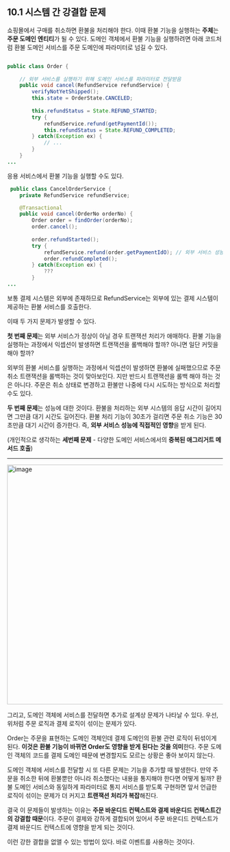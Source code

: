 ## 10.1 시스템 간 강결합 문제

쇼핑몰에서 구매를 취소하면 환불을 처리해야 한다. 이때 환불 기능을 실행하는 **주체**는 **주문 도메인 엔티티**가 될 수 있다. 도메인 객체에서 환불 기능을 실행하려면 아래 코드처럼 환불 도메인 서비스를 주문 도메인에 파라미터로 넘길 수 있다.

```java

public class Order {
	
	// 외부 서비스를 실행하기 위해 도메인 서비스를 파라미터로 전달받음
	public void cancel(RefundService refundService) {
		verifyNotYetShipped();
		this.state = OrderState.CANCELED;
	
		this.refundStatus = State.REFUND_STARTED;
		try {
			refundService.refund(getPaymentId());
			this.refundStatus = State.REFUND_COMPLETED;
		} catch(Exception ex) {
			// ...
		}
	}
...
```

응용 서비스에서 환불 기능을 실행할 수도 있다.

```java
 public class CancelOrderService {
	private RefundService refundService;

	@Transactional
	public void cancel(OrderNo orderNo) {
		Order order = findOrder(orderNo);
		order.cancel();
		
		order.refundStarted();
		try {
			refundService.refund(order.getPaymentIdO); // 외부 서비스 성능에 영향을 받음
			order.refundCompleted();
		} catch(Exception ex) {
			???
		}
...
```

보통 결제 시스템은 외부에 존재하므로 RefundService는 외부에 있는 결제 시스템이 제공하는 환불 서비스를 호출한다.

이때 두 가지 문제가 발생할 수 있다.

**첫 번째 문제**는 외부 서비스가 정상이 아닐 경우 트랜잭션 처리가 애매하다. 환불 기능을 실행하는 과정에서 익셉션이 발생하면 트랜잭션을 롤백해야 할까? 아니면 일단 커밋을 해야 할까?

외부의 환불 서비스를 실행하는 과정에서 익셉션이 발생하면 환불에 실패했으므로 주문 취소 트랜잭션을 롤백하는 것이 맞아보인다. 지만 반드시 트랜잭션을 롤백 해야 하는 것은 아니다. 주문은 취소 상태로 변경하고 환불만 나중에 다시 시도하는 방식으로 처리할 수도 있다.

**두 번째 문제**는 성능에 대한 것이다. 환불을 처리하는 외부 시스템의 응답 시간이 길어지면 그만큼 대기 시간도 길어진다. 환불 처리 기능이 30초가 걸리면 주문 취소 기능은 30초만큼 대기 시간이 증가한다. 즉, **외부 서비스 성능에 직접적인 영향**을 받게 된다.

(개인적으로 생각하는 **세번째 문제** - 다양한 도메인 서비스에서의 **중복된 애그리거트 메서드 호출**)

---

<img width="559" alt="image" src="https://github.com/user-attachments/assets/85722eec-77d6-4aa6-b75c-323c8f39fa39" />


그리고, 도메인 객체에 서비스를 전달하면 추가로 설계상 문제가 나타날 수 있다. 우선,  위처럼 주문 로직과 결제 로직이 섞이는 문제가 있다.

Order는 주문을 표현하는 도메인 객체인데 결제 도메인의 환불 관련 로직이 뒤섞이게 된다. **이것은 환불 기능이 바뀌면 Order도 영향을 받게 된다는 것을 의미**한다. 주문 도메인 객체의 코드를 결제 도메인 때문에 변경할지도 모르는 상황은 좋아 보이지 않는다.

도메인 객체에 서비스를 전달할 시 또 다른 문제는 기능을 추가할 때 발생한다. 만약 주문을 취소한 뒤에 환불뿐만 아니라 취소했다는 내용을 통지해야 한다면 어떻게 될까? 환불 도메인 서비스와 동일하게 파라미터로 통지 서비스를 받도록 구현하면 앞서 언급한 로직이 섞이는 문제가 더 커지고 **트랜잭션 처리가 복잡**해진다. 

결국 이 문제들이 발생하는 이유는 **주문 바운디드 컨텍스트와 결제 바운디드 컨텍스트간의 강결합 때문**이다. 주문이 결제와 강하게 결합되어 있어서 주문 바운디드 컨텍스트가 결제 바운디드 컨텍스트에 영향을 받게 되는 것이다.

이런 강한 결합을 없앨 수 있는 방법이 있다. 바로 이벤트를 사용하는 것이다.
